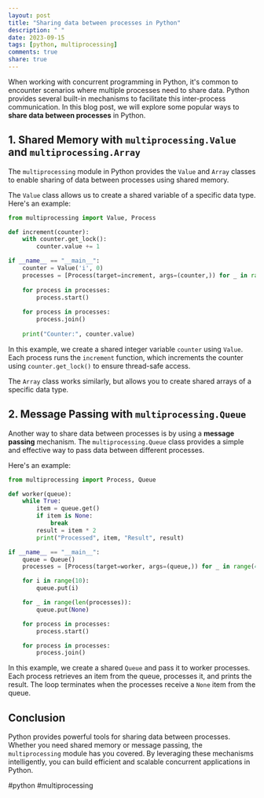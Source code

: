 ```yaml
---
layout: post
title: "Sharing data between processes in Python"
description: " "
date: 2023-09-15
tags: [python, multiprocessing]
comments: true
share: true
---
```


When working with concurrent programming in Python, it's common to encounter scenarios where multiple processes need to share data. Python provides several built-in mechanisms to facilitate this inter-process communication. In this blog post, we will explore some popular ways to **share data between processes** in Python.

## 1. Shared Memory with `multiprocessing.Value` and `multiprocessing.Array`

The `multiprocessing` module in Python provides the `Value` and `Array` classes to enable sharing of data between processes using shared memory.

The `Value` class allows us to create a shared variable of a specific data type. Here's an example:

```python
from multiprocessing import Value, Process

def increment(counter):
    with counter.get_lock():
        counter.value += 1

if __name__ == "__main__":
    counter = Value('i', 0)
    processes = [Process(target=increment, args=(counter,)) for _ in range(10)]
    
    for process in processes:
        process.start()
    
    for process in processes:
        process.join()
    
    print("Counter:", counter.value)
```

In this example, we create a shared integer variable `counter` using `Value`. Each process runs the `increment` function, which increments the counter using `counter.get_lock()` to ensure thread-safe access.

The `Array` class works similarly, but allows you to create shared arrays of a specific data type.

## 2. Message Passing with `multiprocessing.Queue`

Another way to share data between processes is by using a **message passing** mechanism. The `multiprocessing.Queue` class provides a simple and effective way to pass data between different processes.

Here's an example:

```python
from multiprocessing import Process, Queue

def worker(queue):
    while True:
        item = queue.get()
        if item is None:
            break
        result = item * 2
        print("Processed", item, "Result", result)

if __name__ == "__main__":
    queue = Queue()
    processes = [Process(target=worker, args=(queue,)) for _ in range(4)]

    for i in range(10):
        queue.put(i)

    for _ in range(len(processes)):
        queue.put(None)

    for process in processes:
        process.start()

    for process in processes:
        process.join()
```

In this example, we create a shared `Queue` and pass it to worker processes. Each process retrieves an item from the queue, processes it, and prints the result. The loop terminates when the processes receive a `None` item from the queue.

## Conclusion

Python provides powerful tools for sharing data between processes. Whether you need shared memory or message passing, the `multiprocessing` module has you covered. By leveraging these mechanisms intelligently, you can build efficient and scalable concurrent applications in Python.

#python #multiprocessing